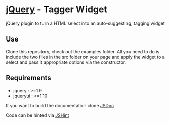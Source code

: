 [jQuery](http://jquery.com/) - Tagger Widget
==================================================

jQuery plugin to turn a HTML select into an auto-suggesting, tagging widget

Use
--------------------------------------

Clone this repository, check out the examples folder. All you need to do is
include the two files in the src folder on your page and apply the widget to a
select and pass it appropriate options via the constructor.

Requirements
--------------------------------------

* jquery : >=1.9
* jqueryui : >=1.10

If you want to build the documentation clone [JSDoc](https://github.com/jsdoc3/jsdoc)

Code can be hinted via [JSHint](http://www.jshint.com/)

